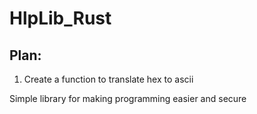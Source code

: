 # HlpLib_Rust

## Plan:
1. Create a function to translate hex to ascii

Simple library for making programming easier and secure

